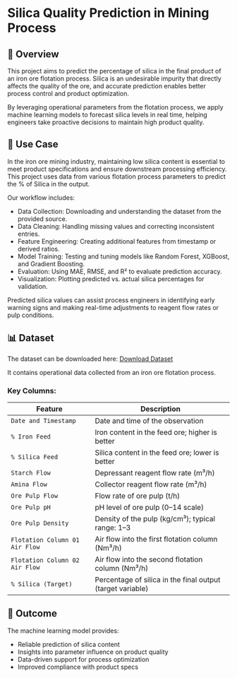 # Silica Quality Prediction in Mining Process
## 🧠 Overview
This project aims to predict the percentage of silica in the final product of an iron ore flotation process. Silica is an undesirable impurity that directly affects the quality of the ore, and accurate prediction enables better process control and product optimization.

By leveraging operational parameters from the flotation process, we apply machine learning models to forecast silica levels in real time, helping engineers take proactive decisions to maintain high product quality.

## 🚀 Use Case
In the iron ore mining industry, maintaining low silica content is essential to meet product specifications and ensure downstream processing efficiency. This project uses data from various flotation process parameters to predict the % of Silica in the output.

Our workflow includes:
- Data Collection: Downloading and understanding the dataset from the provided source.
- Data Cleaning: Handling missing values and correcting inconsistent entries.
- Feature Engineering: Creating additional features from timestamp or derived ratios.
- Model Training: Testing and tuning models like Random Forest, XGBoost, and Gradient Boosting.
- Evaluation: Using MAE, RMSE, and R² to evaluate prediction accuracy.
- Visualization: Plotting predicted vs. actual silica percentages for validation.

Predicted silica values can assist process engineers in identifying early warning signs and making real-time adjustments to reagent flow rates or pulp conditions.

## 📊 Dataset
The dataset can be downloaded here:
[Download Dataset](https://nawadarsana-my.sharepoint.com/:x:/g/personal/aminah_nurrahmawati_nawatech_co/EThiFCHctwNAksx7zn0EKH0BAPdsOT9a-cqSWhBgcpXDtg?e=5B79lE)

It contains operational data collected from an iron ore flotation process.

### Key Columns:

| Feature                           | Description                                                   |
|-----------------------------------|---------------------------------------------------------------|
| `Date and Timestamp`              | Date and time of the observation                              |
| `% Iron Feed`                     | Iron content in the feed ore; higher is better                |
| `% Silica Feed`                   | Silica content in the feed ore; lower is better               |
| `Starch Flow`                     | Depressant reagent flow rate (m³/h)                           |
| `Amina Flow`                      | Collector reagent flow rate (m³/h)                            |
| `Ore Pulp Flow`                   | Flow rate of ore pulp (t/h)                                   |
| `Ore Pulp pH`                     | pH level of ore pulp (0–14 scale)                             |
| `Ore Pulp Density`                | Density of the pulp (kg/cm³); typical range: 1–3              |
| `Flotation Column 01 Air Flow`    | Air flow into the first flotation column (Nm³/h)              |
| `Flotation Column 02 Air Flow`    | Air flow into the second flotation column (Nm³/h)             |
| `% Silica (Target)`               | Percentage of silica in the final output (target variable)    |

## 🎯 Outcome
The machine learning model provides:
- Reliable prediction of silica content
- Insights into parameter influence on product quality
- Data-driven support for process optimization
- Improved compliance with product specs